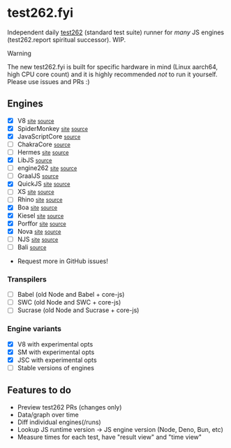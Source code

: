 # test262.fyi
Independent daily [test262](https://github.com/tc39/test262) (standard test suite) runner for *many* JS engines (test262.report spiritual successor). WIP.

> [!WARNING]
> The new test262.fyi is built for specific hardware in mind (Linux aarch64, high CPU core count) and it is highly recommended *not* to run it yourself. Please use issues and PRs :)

## Engines
- [X] V8 <small>[site](https://v8.dev)</small> <small>[source](https://chromium.googlesource.com/v8/v8.git)</small>
- [X] SpiderMonkey <small>[site](https://spidermonkey.dev)</small> <small>[source](https://hg.mozilla.org/mozilla-central/file/tip/js)</small>
- [X] JavaScriptCore <small>[source](https://github.com/WebKit/WebKit/tree/main/Source/JavaScriptCore)</small>
- [ ] ChakraCore <small>[source](https://github.com/chakra-core/ChakraCore)</small>
- [ ] Hermes <small>[site](https://hermesengine.dev)</small> <small>[source](https://github.com/facebook/hermes)</small>
- [X] LibJS <small>[source](https://github.com/LadybirdBrowser/ladybird/tree/master/Libraries/LibJS)</small>
- [ ] engine262 <small>[site](https://engine262.js.org)</small> <small>[source](https://github.com/engine262/engine262)</small>
- [ ] GraalJS <small>[source](https://github.com/oracle/graaljs)</small>
- [X] QuickJS <small>[site](https://bellard.org/quickjs/)</small> <small>[source](https://github.com/bellard/quickjs)</small>
- [ ] XS <small>[site](https://www.moddable.com/)</small> <small>[source](https://github.com/Moddable-OpenSource/moddable)</small>
- [ ] Rhino <small>[site](https://mozilla.github.io/rhino/)</small> <small>[source](https://github.com/mozilla/rhino)</small>
- [X] Boa <small>[site](https://boajs.dev/)</small> <small>[source](https://github.com/boa-dev/boa)</small>
- [X] Kiesel <small>[site](https://kiesel.dev)</small> <small>[source](https://codeberg.org/kiesel-js/kiesel)</small>
- [X] Porffor <small>[site](https://porffor.dev)</small> <small>[source](https://github.com/CanadaHonk/porffor)</small>
- [x] Nova <small>[site](https://trynova.dev)</small> <small>[source](https://github.com/trynova/nova)</small>
- [ ] NJS <small>[site](https://nginx.org/en/docs/njs/)</small> <small>[source](https://github.com/nginx/njs)</small>
- [ ] Bali <small>[source](https://github.com/ferus-web/bali)</small>
- Request more in GitHub issues!

### Transpilers
- [ ] Babel (old Node and Babel + core-js)
- [ ] SWC (old Node and SWC + core-js)
- [ ] Sucrase (old Node and Sucrase + core-js)

### Engine variants
- [X] V8 with experimental opts
- [X] SM with experimental opts
- [X] JSC with experimental opts
- [ ] Stable versions of engines

## Features to do
- Preview test262 PRs (changes only)
- Data/graph over time
- Diff individual engines(/runs)
- Lookup JS runtime version -> JS engine version (Node, Deno, Bun, etc)
- Measure times for each test, have "result view" and "time view"
